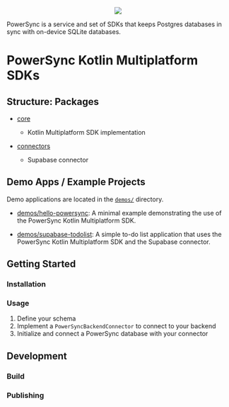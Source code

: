 <p align="center">
  <a href="https://www.powersync.com" target="_blank"><img src="https://github.com/powersync-ja/.github/assets/19345049/602bafa0-41ce-4cee-a432-56848c278722"/></a>
</p>

PowerSync is a service and set of SDKs that keeps Postgres databases in sync with on-device SQLite
databases.

# PowerSync Kotlin Multiplatform SDKs

## Structure: Packages

- [core](./core/README.md)

    - Kotlin Multiplatform SDK implementation

- [connectors](./connectors/README.md)

    - Supabase connector

## Demo Apps / Example Projects

Demo applications are located in the [`demos/`](./demos) directory.

- [demos/hello-powersync](./demos/hello-powersync/README.md): A minimal example demonstrating the
  use of the PowerSync Kotlin Multiplatform SDK.

- [demos/supabase-todolist](./demos/supabase-todolist/README.md): A simple to-do list application
  that uses the PowerSync Kotlin Multiplatform SDK and the Supabase connector.

## Getting Started

### Installation

### Usage

1. Define your schema
2. Implement a `PowerSyncBackendConnector` to connect to your backend
3. Initialize and connect a PowerSync database with your connector

## Development

### Build

### Publishing